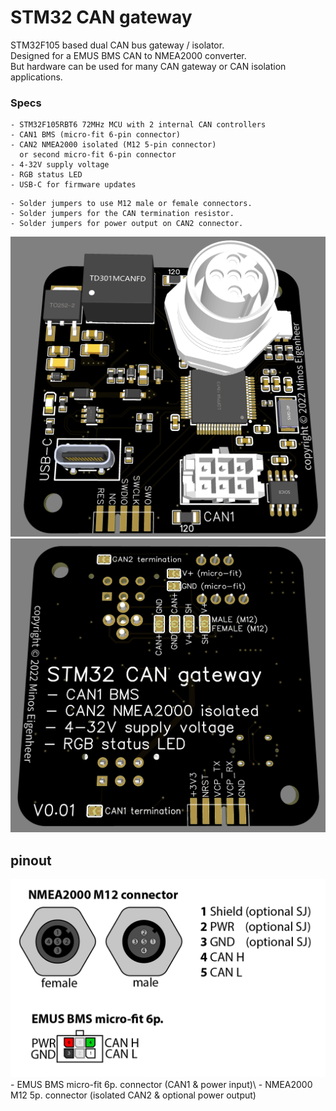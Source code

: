 # STM32 CAN gateway

STM32F105 based dual CAN bus gateway / isolator.\
Designed for a EMUS BMS CAN to NMEA2000 converter.\
But hardware can be used for many CAN gateway or CAN isolation applications.

### Specs
```
- STM32F105RBT6 72MHz MCU with 2 internal CAN controllers
- CAN1 BMS (micro-fit 6-pin connector)
- CAN2 NMEA2000 isolated (M12 5-pin connector)
  or second micro-fit 6-pin connector
- 4-32V supply voltage
- RGB status LED
- USB-C for firmware updates
```
```
- Solder jumpers to use M12 male or female connectors.
- Solder jumpers for the CAN termination resistor.
- Solder jumpers for power output on CAN2 connector.
```
<img src="images/STM32 NMEA2000 CAN gateway render front.png" width="600"/>
<img src="images/STM32 NMEA2000 CAN gateway render back.png" width="600"/>

## pinout
<img src="images/STM32_CAN_gateway_pinout.png" width="600" alt="EMUS BMS micro-fit 6p connector | NMEA2000 M12 connector"/>
- EMUS BMS micro-fit 6p. connector (CAN1 & power input)\
- NMEA2000 M12 5p. connector (isolated CAN2 & optional power output)

